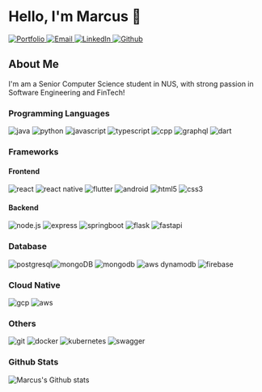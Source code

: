 <!--
**MarcusTw/MarcusTw** is a ✨ _special_ ✨ repository because its `README.md` (this file) appears on your GitHub profile.

Here are some ideas to get you started:

- 🔭 I’m currently working on ...
- 🌱 I’m currently learning ...
- 👯 I’m looking to collaborate on ...
- 🤔 I’m looking for help with ...
- 💬 Ask me about ...
- 📫 How to reach me: ...
- 😄 Pronouns: ...
- ⚡ Fun fact: ...

Reference: https://github.com/Ileriayo/markdown-badges
-->

# Hello, I'm Marcus 👋

<a href="https://marcustw.github.io/">
  <img  alt="Portfolio" src="https://img.shields.io/badge/-Website-4285F4?logo=google-chrome&logoColor=white&style=for-the-badge" />
</a>

<a href="mailto:marcustanwei1@gmail.com">
  <img  alt="Email" src="https://img.shields.io/badge/-Email-0078D4?logo=microsoft-outlook&logoColor=white&style=for-the-badge" />
</a>

<a href="https://www.linkedin.com/in/marcustw">
  <img  alt="LinkedIn" src="https://img.shields.io/badge/-LinkedIn-0A66C2?logo=linkedin&logoColor=white&style=for-the-badge" />
</a>

<a href="https://www.github.com/MarcusTw/">
  <img  alt="Github" src="https://img.shields.io/badge/-GitHub-181717?logo=github&logoColor=white&style=for-the-badge" />
</a>

<br />

## About Me 

I'm am a Senior Computer Science student in NUS, with strong passion in Software Engineering and FinTech!

### Programming Languages

<img alt="java" src="https://img.shields.io/badge/-Java-007396?logo=java&logoColor=white&style=for-the-badge" />
<img alt="python" src="https://img.shields.io/badge/-Python-3776AB?logo=python&logoColor=white&style=for-the-badge" />
<img alt="javascript" src="https://img.shields.io/badge/-Javascript-F7DF1E?logo=javascript&logoColor=black&style=for-the-badge" />
<img alt="typescript" src="https://img.shields.io/badge/-Typescript-3178C6?logo=typescript&logoColor=white&style=for-the-badge" />
<img alt="cpp" src="https://img.shields.io/badge/c++-%2300599C.svg?style=for-the-badge&logo=c%2B%2B&logoColor=white" />
<img alt="graphql" src="https://img.shields.io/badge/-GraphQL-E10098?style=for-the-badge&logo=graphql&logoColor=white" />
<img alt="dart" src="https://img.shields.io/badge/dart-%230175C2.svg?style=for-the-badge&logo=dart&logoColor=white" />

### Frameworks

#### Frontend
<img alt="react" src="https://img.shields.io/badge/-react-61DAFB?logo=react&logoColor=black&style=for-the-badge" />
<img alt="react native" src="https://img.shields.io/badge/Flutter-%2302569B.svg?style=for-the-badge&logo=Flutter&logoColor=white" />
<img alt="flutter" src="https://img.shields.io/badge/react_native-%2320232a.svg?style=for-the-badge&logo=react&logoColor=%2361DAFB" />
<img alt="android" src="https://img.shields.io/badge/Android-3DDC84?style=for-the-badge&logo=android&logoColor=white" />
<img alt="html5" src="https://img.shields.io/badge/-html5-E34F26?logo=html5&logoColor=white&style=for-the-badge" />
<img alt="css3" src="https://img.shields.io/badge/-css3-1572B6?logo=css3&logoColor=white&style=for-the-badge" />

#### Backend
<img alt="node.js" src="https://img.shields.io/badge/-node.js-339933?logo=node.js&logoColor=white&style=for-the-badge" /> <img alt="express" src="https://img.shields.io/badge/-express-000000?logo=express&logoColor=white&style=for-the-badge" />
<img alt="springboot" src="https://img.shields.io/badge/spring-%236DB33F.svg?style=for-the-badge&logo=spring&logoColor=white" />
<img alt="flask" src="https://img.shields.io/badge/flask-%23000.svg?style=for-the-badge&logo=flask&logoColor=white" />
<img alt="fastapi" src="https://img.shields.io/badge/FastAPI-005571?style=for-the-badge&logo=fastapi" />

### Database
<img alt="postgresql" src="https://img.shields.io/badge/-postgresql-4169E1?logo=postgresql&logoColor=white&style=for-the-badge" /><img alt="mongoDB" src="https://img.shields.io/badge/MongoDB-%234ea94b.svg?style=for-the-badge&logo=mongodb&logoColor=white" />
<img alt="mongodb" src="https://img.shields.io/badge/MongoDB-%234ea94b.svg?style=for-the-badge&logo=mongodb&logoColor=white" />
<img alt="aws dynamodb" src="https://img.shields.io/badge/Amazon%20DynamoDB-4053D6?style=for-the-badge&logo=Amazon%20DynamoDB&logoColor=white" />
<img alt="firebase" src="https://img.shields.io/badge/Firebase-039BE5?style=for-the-badge&logo=Firebase&logoColor=white" />

### Cloud Native
<img alt="gcp" src="https://img.shields.io/badge/GoogleCloud-%234285F4.svg?style=for-the-badge&logo=google-cloud&logoColor=white" />
<img alt="aws" src="https://img.shields.io/badge/AWS-%23FF9900.svg?style=for-the-badge&logo=amazon-aws&logoColor=white" />

### Others
<img alt="git" src="https://img.shields.io/badge/git-%23F05033.svg?style=for-the-badge&logo=git&logoColor=white" />
<img alt="docker" src="https://img.shields.io/badge/docker-%230db7ed.svg?style=for-the-badge&logo=docker&logoColor=white" />
<img alt="kubernetes" src="https://img.shields.io/badge/kubernetes-%23326ce5.svg?style=for-the-badge&logo=kubernetes&logoColor=white" />
<img alt="swagger" src="https://img.shields.io/badge/-Swagger-%23Clojure?style=for-the-badge&logo=swagger&logoColor=white" />

### Github Stats 

![Marcus's Github stats](https://github-readme-stats.vercel.app/api?username=MarcusTw&show_icons=true&theme=dark)
